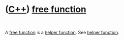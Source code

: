 



 

 

 

 

 

([C++](Cpp.htm)) [free function](CppFreeFunction.htm)
=====================================================

 

A [free function](CppFreeFunction.htm) is a [helper
function](CppHelperFunction.htm). See [helper
function](CppHelperFunction.htm).

 

 

 

 

 





 



